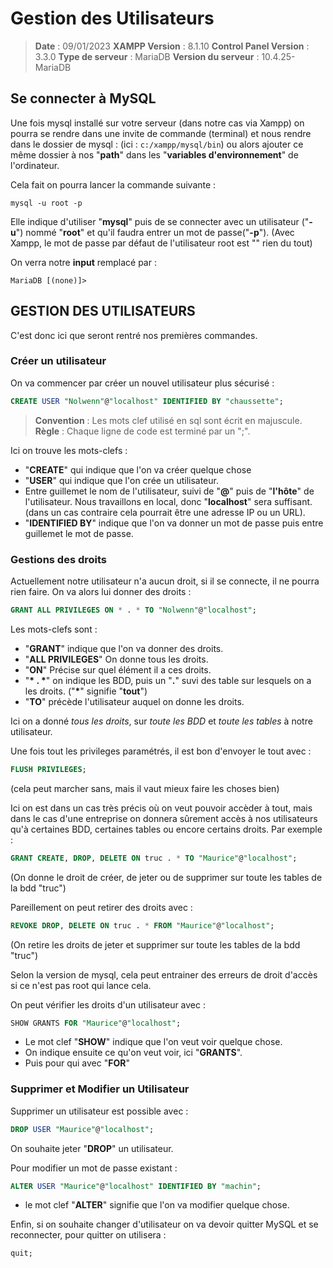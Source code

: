 # Gestion des Utilisateurs #

> **Date** : 09/01/2023
> **XAMPP Version** : 8.1.10
> **Control Panel Version** : 3.3.0
> **Type de serveur** : MariaDB
> **Version du serveur** : 10.4.25-MariaDB

## Se connecter à MySQL ##

Une fois mysql installé sur votre serveur (dans notre cas via Xampp) on pourra se rendre dans une invite de commande (terminal) et nous rendre dans le dossier de mysql :
(ici : `c:/xampp/mysql/bin`) ou alors ajouter ce même dossier à nos "**path**" dans les "**variables d'environnement**" de l'ordinateur.

Cela fait on pourra lancer la commande suivante :

```shell
mysql -u root -p
```

Elle indique d'utiliser "**mysql**" puis de se connecter avec un utilisateur ("**-u**") nommé "**root**" et qu'il faudra entrer un mot de passe("**-p**").
(Avec Xampp, le mot de passe par défaut de l'utilisateur root est "" rien du tout)

On verra notre **input** remplacé par :

```shell
MariaDB [(none)]>
```

## GESTION DES UTILISATEURS ##

C'est donc ici que seront rentré nos premières commandes.

### Créer un utilisateur ###

On va commencer par créer un nouvel utilisateur plus sécurisé :

```sql
CREATE USER "Nolwenn"@"localhost" IDENTIFIED BY "chaussette";
```

> **Convention** : Les mots clef utilisé en sql sont écrit en majuscule.
> **Règle** : Chaque ligne de code est terminé par un ";".

Ici on trouve les mots-clefs :

- "**CREATE**" qui indique que l'on va créer quelque chose
- "**USER**" qui indique que l'on crée un utilisateur.
- Entre guillemet le nom de l'utilisateur, suivi de "**@**" puis de "**l'hôte**" de l'utilisateur. Nous travaillons en local, donc "**localhost**" sera suffisant.
(dans un cas contraire cela pourrait être une adresse IP ou un URL).
- "**IDENTIFIED BY**" indique que l'on va donner un mot de passe puis entre guillemet le mot de passe.

### Gestions des droits ###

Actuellement notre utilisateur n'a aucun droit, si il se connecte, il ne pourra rien faire.
On va alors lui donner des droits :

```sql
GRANT ALL PRIVILEGES ON * . * TO "Nolwenn"@"localhost";
```

Les mots-clefs sont :

- "**GRANT**" indique que l'on va donner des droits.
- "**ALL PRIVILEGES**" On donne tous les droits.
- "**ON**" Précise sur quel élément il a ces droits.
- "**\* . \***" on indique les BDD, puis un "**.**" suvi des table sur lesquels on a les droits. ("**\***" signifie "**tout**")
- "**TO**" précède l'utilisateur auquel on donne les droits.

Ici on a donné *tous les droits*, sur *toute les BDD* et *toute les tables* à notre utilisateur.

Une fois tout les privileges paramétrés, il est bon d'envoyer le tout avec :

```sql
FLUSH PRIVILEGES;
```

(cela peut marcher sans, mais il vaut mieux faire les choses bien)

Ici on est dans un cas très précis où on veut pouvoir accèder à tout, mais dans le cas d'une entreprise on donnera sûrement accès à nos utilisateurs qu'à certaines BDD, certaines tables ou encore certains droits. Par exemple :

```sql
GRANT CREATE, DROP, DELETE ON truc . * TO "Maurice"@"localhost";
```

(On donne le droit de créer, de jeter ou de supprimer sur toute les tables de la bdd "truc")

Pareillement on peut retirer des droits avec :

```sql
REVOKE DROP, DELETE ON truc . * FROM "Maurice"@"localhost";
```

(On retire les droits de jeter et supprimer sur toute les tables de la bdd "truc")

Selon la version de mysql, cela peut entrainer des erreurs de droit d'accès si ce n'est pas root qui lance cela.

On peut vérifier les droits d'un utilisateur avec :

```sql
SHOW GRANTS FOR "Maurice"@"localhost";
```

- Le mot clef "**SHOW**" indique que l'on veut voir quelque chose.
- On indique ensuite ce qu'on veut voir, ici "**GRANTS**".
- Puis pour qui avec "**FOR**"

### Supprimer et Modifier un Utilisateur ###

Supprimer un utilisateur est possible avec :

```sql
DROP USER "Maurice"@"localhost";
```

On souhaite jeter "**DROP**" un utilisateur.

Pour modifier un mot de passe existant :

```sql
ALTER USER "Maurice"@"localhost" IDENTIFIED BY "machin";
```

- le mot clef "**ALTER**" signifie que l'on va modifier quelque chose.

Enfin, si on souhaite changer d'utilisateur on va devoir quitter MySQL et se reconnecter, pour quitter on utilisera :

```sql
quit;
```
